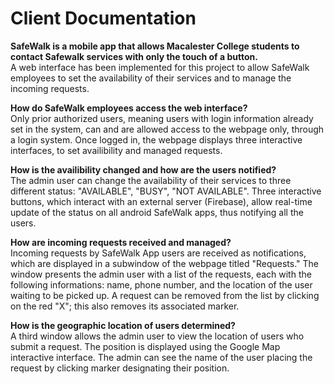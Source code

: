 Client Documentation
====================

<b>SafeWalk is a mobile app that allows Macalester College students to contact Safewalk services with only the touch of a button.</b> <br>
A web interface has been implemented for this project to allow SafeWalk employees to set the availability of their services and to manage the incoming requests.

<b>How do SafeWalk employees access the web interface?</b><br>
Only prior authorized users, meaning users with login information already set in the system, can and are allowed access to the webpage only, through a login system. Once logged in, the webpage displays three interactive interfaces, to set availibility and managed requests.  

<b>How is the availibility changed and how are the users notified?</b><br>
The admin user can change the availability of their services to three different status: "AVAILABLE", "BUSY", "NOT AVAILABLE". Three interactive buttons, which interact with an external server (Firebase), allow real-time update of the status on all android SafeWalk apps, thus notifying all the users.

<b>How are incoming requests received and managed?</b><br>
Incoming requests by SafeWalk App users are received as notifications, which are displayed in a subwindow of the webpage titled "Requests." The window presents the admin user with a list of the requests, each with the following informations: name, phone number, and the location of the user waiting to be picked up. A request can be removed from the list by clicking on the red "X"; this also removes its associated marker.

<b>How is the geographic location of users determined?</b><br>
A third window allows the admin user to view the location of users who submit a request. The position is displayed using the Google Map interactive interface. The admin can see the name of the user placing the request by clicking marker designating their position.
